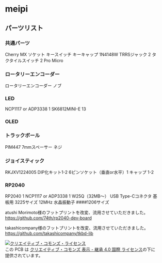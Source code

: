 # meipi

## パーツリスト

### 共通パーツ
Cherry MX ソケット
キースイッチ
キーキャップ
1N4148W
TRRSジャック 2
タクタイルスイッチ 2
Pro Micro


### ロータリーエンコーダー
ロータリーエンコーダー
ノブ

### LED
NCP1117 or ADP3338 1
SK6812MINI-E 13

### OLED


### トラックボール
PIM447
7mmスペーサー
ネジ

### ジョイスティック
RKJXV1224005 DIP化キット1-2
6ピンソケット（垂直or水平）1
キャップ 1-2

### RP2040
RP2040 1
NCP1117 or ADP3338 1
W25Q（32MB〜）
USB Type-Cコネクタ 基板用
3225サイズ 12MHz 水晶振動子
####1206サイズ




atushi Morimoto様のフットプリントを改変、流用させていただきました。  
https://github.com/74th/rp2040-dev-board

takashicompany様のフットプリントを改変、流用させていただきました。  
https://github.com/takashicompany/tkbd-lib  
  
<a rel="license" href="http://creativecommons.org/licenses/by-sa/4.0/"><img alt="クリエイティブ・コモンズ・ライセンス" style="border-width:0" src="https://i.creativecommons.org/l/by-sa/4.0/88x31.png" /></a><br />この PCB は <a rel="license" href="http://creativecommons.org/licenses/by-sa/4.0/">クリエイティブ・コモンズ 表示 - 継承 4.0 国際 ライセンス</a>の下に提供されています。
  
